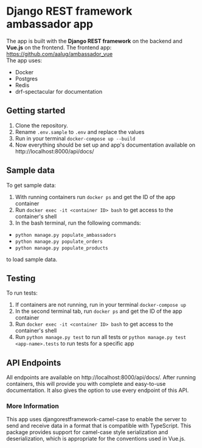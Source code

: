 # Django REST framework ambassador app

The app is built with the **Django REST framework** on the backend and **Vue.js** on the frontend. The frontend app: https://github.com/aalug/ambassador_vue  
The app uses:

- Docker
- Postgres
- Redis
- drf-spectacular for documentation

## Getting started

1. Clone the repository.
4. Rename `.env.sample` to `.env` and replace the values
5. Run in your terminal `docker-compose up --build`
6. Now everything should be set up and app's documentation available on http://localhost:8000/api/docs/


## Sample data
To get sample data:
1. With running containers run `docker ps` and get the ID of the app container
2. Run `docker exec -it <container ID> bash` to get access to the container's shell
3. In the bash terminal, run the following commands:
- `python manage.py populate_ambassadors`
- `python manage.py populate_orders`
- `python manage.py populate_products` 

to load sample data.


## Testing

To run tests:
1. If containers are not running, run in your terminal `docker-compose up`
2. In the second terminal tab, run `docker ps` and get the ID of the app container
3. Run `docker exec -it <container ID> bash` to get access to the container's shell
4. Run `python manage.py test` to run all tests or `python manage.py test <app-name>.tests` to run tests for a specific
   app


## API Endpoints

All endpoints are available on http://localhost:8000/api/docs/.
After running containers, this will provide you with complete and easy-to-use documentation.
It also gives the option to use every endpoint of this API.


### More Information
This app uses djangorestframework-camel-case to enable the server to send and receive data in a format that is compatible with TypeScript. This package provides support for camel-case style serialization and deserialization, which is appropriate for the conventions used in Vue.js.

